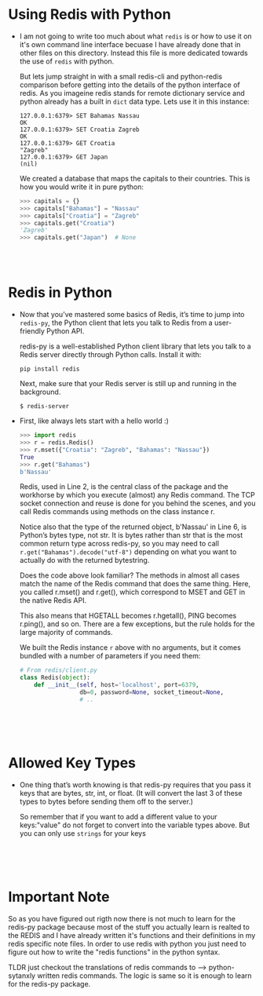 # Using Redis with Python

- I am not going to write too much about what `redis` is or how to use it on it's own command line interface becuase I have already done that in other files on this directory. Instead this file is more dedicated towards the use of `redis` with python.

  But lets jump straight in with a small redis-cli and python-redis comparison before getting into the details of the python interface of redis. As you imageine redis stands for remote dictionary service and python already has a built in `dict` data type. Lets use it in this instance:
  ```
  127.0.0.1:6379> SET Bahamas Nassau
  OK
  127.0.0.1:6379> SET Croatia Zagreb
  OK
  127.0.0.1:6379> GET Croatia
  "Zagreb"
  127.0.0.1:6379> GET Japan
  (nil)
  ```
  We created a database that maps the capitals to their countries. This is how you would write it in pure python:
  ```python
  >>> capitals = {}
  >>> capitals["Bahamas"] = "Nassau"
  >>> capitals["Croatia"] = "Zagreb"
  >>> capitals.get("Croatia")
  'Zagreb'
  >>> capitals.get("Japan")  # None
  ```
  
<br>
<br>

# Redis in Python

- Now that you’ve mastered some basics of Redis, it’s time to jump into `redis-py`, the Python client that lets you talk to Redis from a user-friendly Python API.
  
  redis-py is a well-established Python client library that lets you talk to a Redis server directly through Python calls. Install it with:
  ```
  pip install redis
  ```
  Next, make sure that your Redis server is still up and running in the background. 
  ```
  $ redis-server
  ```
  
- First, like always lets start with a hello world :) 
  ```python
  >>> import redis
  >>> r = redis.Redis()
  >>> r.mset({"Croatia": "Zagreb", "Bahamas": "Nassau"})
  True
  >>> r.get("Bahamas")
  b'Nassau'
  ```
  Redis, used in Line 2, is the central class of the package and the workhorse by which you execute (almost) any Redis command. The TCP socket connection and reuse is done for you behind the scenes, and you call Redis commands using methods on the class instance r.
  
  Notice also that the type of the returned object, b'Nassau' in Line 6, is Python’s bytes type, not str. It is bytes rather than str that is the most common return type across redis-py, so you may need to call `r.get("Bahamas").decode("utf-8")` depending on what you want to actually do with the returned bytestring.
  
  Does the code above look familiar? The methods in almost all cases match the name of the Redis command that does the same thing. Here, you called r.mset() and r.get(), which correspond to MSET and GET in the native Redis API.
  
  This also means that HGETALL becomes r.hgetall(), PING becomes r.ping(), and so on. There are a few exceptions, but the rule holds for the large majority of commands.
  
  We built the Redis instance `r` above with no arguments, but it comes bundled with a number of parameters if you need them:
  ```python
  # From redis/client.py
  class Redis(object):
      def __init__(self, host='localhost', port=6379,
                   db=0, password=None, socket_timeout=None,
                   # ..
  ```
  
<br>
<br>
<br>

# Allowed Key Types

- One thing that’s worth knowing is that redis-py requires that you pass it keys that are bytes, str, int, or float. (It will convert the last 3 of these types to bytes before sending them off to the server.)
  
  So remember that if you want to add a different value to your keys:"value" do not forget to convert into the variable types above. But you can only use `strings` for your keys
  
<br>
<br>
<br>

# Important Note

So as you have figured out rigth now there is not much to learn for the redis-py package because most of the stuff you actually learn is realted to the REDIS and I have already written it's functions and their definitions in my redis specific note files. In order to use redis with python you just need to figure out how to write the "redis functions" in the python syntax.

TLDR just checkout the translations of redis commands to --> python-sytanxly written redis commands. The logic is same so it is enough to learn for the redis-py package.

<br>
<br>
<br>


